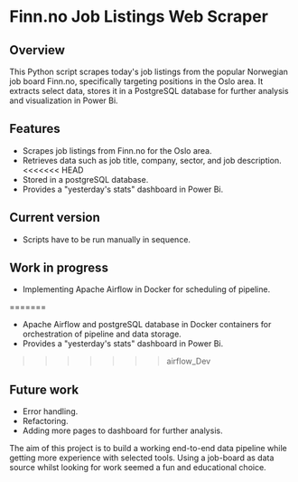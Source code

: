 # Finn.no Job Listings Web Scraper

## Overview
This Python script scrapes today's job listings from the popular Norwegian job board Finn.no, specifically targeting positions in the Oslo area. It extracts select data, stores it in a PostgreSQL database for further analysis and visualization in Power Bi.

## Features
- Scrapes job listings from Finn.no for the Oslo area.
- Retrieves data such as job title, company, sector, and job description.
<<<<<<< HEAD
- Stored in a postgreSQL database.
- Provides a "yesterday's stats" dashboard in Power Bi.

## Current version
- Scripts have to be run manually in sequence.

## Work in progress
- Implementing Apache Airflow in Docker for scheduling of pipeline.

=======
- Apache Airflow and postgreSQL database in Docker containers for orchestration of pipeline and data storage.
- Provides a "yesterday's stats" dashboard in Power Bi.

>>>>>>> airflow_Dev
## Future work
- Error handling.
- Refactoring.
- Adding more pages to dashboard for further analysis.


The aim of this project is to build a working end-to-end data pipeline while getting more experience with selected tools. Using a job-board as data source whilst looking for work seemed a fun and educational choice.
